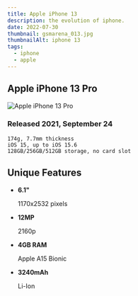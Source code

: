 ```yaml
---
title: Apple iPhone 13 
description: the evolution of iphone.
date: 2022-07-30
thumbnail: gsmarena_013.jpg
thumbnailAlt: iphone 13
tags:
  - iphone
  - apple
--- 
```


##   Apple iPhone 13 Pro 

![Apple iPhone 13 Pro](  https://fdn.gsmarena.com/imgroot/reviews/21/apple-iphone-13/lifestyle/-1024w2/gsmarena_004.jpg)


  
   ### Released 2021, September 24  
    174g, 7.7mm thickness  
    iOS 15, up to iOS 15.6  
    128GB/256GB/512GB storage, no card slot

## Unique Features  


-   **6.1"**
    
    1170x2532 pixels
    
-   **12MP**
    
    2160p
    
-   **4GB RAM**
    
    Apple A15 Bionic
    
-   **3240mAh**
    
    Li-Ion

